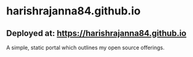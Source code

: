 # harishrajanna84.github.io
## Deployed at: https://harishrajanna84.github.io
A simple, static portal which outlines my open source offerings.
